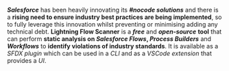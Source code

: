 _**Salesforce**_ has been heavily innovating its **_#nocode solutions_** and there is a **rising need to ensure industry best practices are being implemented**, so to fully leverage this innovation whilst preventing or minimising adding any technical debt. **Lightning Flow Scanner** is a **_free_** and _**open-source**_ **tool** that can perform **static analysis on _Salesforce Flows_, _Process Builders_** and **_Workflows_** to **identify violations of industry standards**. It is available  as a _SFDX plugin_ which can be used in a _CLI_ and as a _VSCode extension_ that provides a _UI_. 
